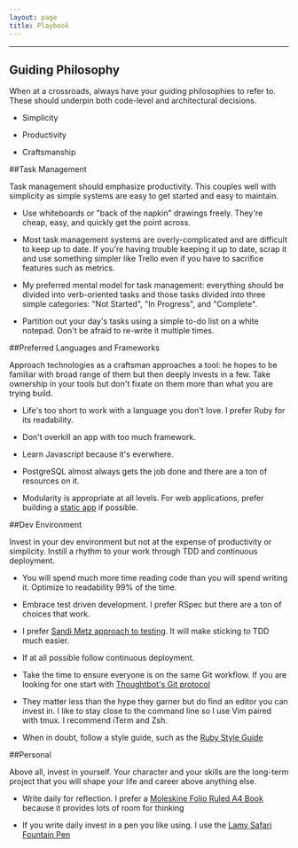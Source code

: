 ```yaml
---
layout: page
title: Playbook
---
```

----

## Guiding Philosophy
When at a crossroads, always have your guiding philosophies to refer to. These should underpin both code-level and architectural decisions.

* Simplicity

* Productivity

* Craftsmanship


##Task Management

Task management should emphasize productivity. This couples well with simplicity as simple systems are easy to get started and easy to maintain.

* Use whiteboards or "back of the napkin" drawings freely. They're cheap, easy, and quickly get the point across.

* Most task management systems are overly-complicated and are difficult to keep up to date. If you're having trouble keeping it up to date, scrap it and use something simpler like Trello even if you have to sacrifice features such as metrics.

* My preferred mental model for task management: everything should be divided into verb-oriented tasks and those tasks divided into three simple categories: "Not Started", "In Progress", and "Complete".

* Partition out your day's tasks using a simple to-do list on a white notepad. Don't be afraid to re-write it multiple times.


##Preferred Languages and Frameworks

Approach technologies as a craftsman approaches a tool: he hopes to be familiar with broad range of them but then deeply invests in a few. Take ownership in your tools but don't fixate on them more than what you are trying build.

* Life's too short to work with a language you don't love. I prefer Ruby for its readability.

* Don't overkill an app with too much framework.

* Learn Javascript because it's everwhere.

* PostgreSQL almost always gets the job done and there are a ton of resources on it.

* Modularity is appropriate at all levels. For web applications, prefer building a [static app](http://www.staticapps.org/) if possible.

##Dev Environment

Invest in your dev environment but not at the expense of productivity or simplicity. Instill a rhythm to your work through TDD and continuous deployment.

* You will spend much more time reading code than you will spend writing it. Optimize to readability 99% of the time.

* Embrace test driven development. I prefer RSpec but there are a ton of choices that work.

* I prefer [Sandi Metz approach to testing](https://www.youtube.com/watch?v=URSWYvyc42M). It will make sticking to TDD much easier.

* If at all possible follow continuous deployment.

* Take the time to ensure everyone is on the same Git workflow. If you are looking for one start with [Thoughtbot's Git protocol](https://github.com/thoughtbot/guides/tree/master/protocol/git)

* They matter less than the hype they garner but do find an editor you can invest in. I like to stay close to the command line so I use Vim paired with tmux. I recommend iTerm and Zsh.

* When in doubt, follow a style guide, such as the [Ruby Style Guide](https://github.com/bbatsov/ruby-style-guide)


##Personal

Above all, invest in yourself. Your character and your skills are the long-term project that you will shape your life and career above anything else.

* Write daily for reflection. I prefer a [Moleskine Folio Ruled A4
   Book](http://www.moleskine.com/us/collections/model/product/folio-ruled-book-a4) because it provides lots of room for thinking

* If you write daily invest in a pen you like using. I use the [Lamy Safari Fountain
   Pen](http://www.amazon.com/Lamy-Safari-Fountain-Pen-Charcoal/dp/B0002T401Y)

